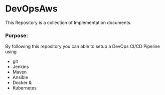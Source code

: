 # DevOpsAws

This Repository is a collection of Implementation documents.

### Purpose:
By following this repository you can able to setup a DevOps CI/CD Pipeline using
- git
- Jenkins
- Maven
- Ansible
- Docker &
- Kubernetes
